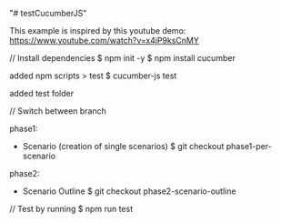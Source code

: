 "# testCucumberJS"

This example is inspired by this youtube demo: https://www.youtube.com/watch?v=x4jP9ksCnMY
 
// Install dependencies
$ npm init -y 
$ npm install cucumber

added npm scripts > test
    $ cucumber-js test

added test folder

// Switch between branch

phase1: 
- Scenario (creation of single scenarios)
$ git checkout phase1-per-scenario

phase2: 
- Scenario Outline
$ git checkout phase2-scenario-outline


// Test by running
$ npm run test
